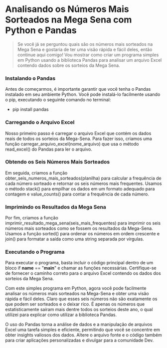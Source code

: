 # Analisando os Números Mais Sorteados na Mega Sena com Python e Pandas
> Se você já se perguntou quais são os números mais sorteados na Mega Sena e gostaria de ter uma visão rápida e fácil deles, então continue aqui comigo! Vou mostrar como criar um programa simples em Python usando a biblioteca Pandas para analisar um arquivo Excel contendo dados sobre os sorteios da Mega Sena.

### Instalando o Pandas
Antes de começarmos, é importante garantir que você tenha o Pandas instalado em seu ambiente Python. Você pode instalá-lo facilmente usando o pip, executando o seguinte comando no terminal:

- pip install pandas 

### Carregando o Arquivo Excel
Nosso primeiro passo é carregar o arquivo Excel que contém os dados reais de todos os sorteios da Mega-Sena. Para fazer isso, criamos uma função carregar_arquivo_excel(nome_arquivo) que usa o método read_excel() do Pandas para ler o arquivo.

### Obtendo os Seis Números Mais Sorteados
Em seguida, criamos a função obter_seis_numeros_mais_sorteados(planilha) para calcular a frequência de cada número sorteado e retornar os seis números mais frequentes. Usamos o método stack() para empilhar os dados em um formato adequado para contagem e value_counts() para contar a frequência de cada número.

### Imprimindo os Resultados da Mega Sena
Por fim, criamos a função imprimir_resultado_mega_sena(seis_mais_frequentes) para imprimir os seis números mais sorteados como se fossem os resultados da Mega-Sena. Usamos a função sorted() para ordenar os números em ordem crescente e join() para formatar a saída como uma string separada por vírgulas.

### Executando o Programa
Para executar o programa, basta incluir o código principal dentro de um bloco if __name__ == "__main__" e chamar as funções necessárias. Certifique-se de fornecer o caminho correto para o arquivo Excel contendo os dados dos sorteios da Mega Sena.

Com este simples programa em Python, agora você pode facilmente analisar os números mais sorteados na Mega-Sena e obter uma visão rápida e fácil deles. Claro que esses seis números não são exatamente os que podem ser sorteados e o deixar rico. É apenas os números que estatisticamente saíram mais dentre todos os sorteios deste ano, o qual utilizei para explicar como utilizar a biblioteca Pandas.

O uso do Pandas torna a análise de dados e a manipulação de arquivos Excel uma tarefa simples e eficiente, permitindo que você se concentre em obter insights valiosos dos dados. Altere o arquivo fonte e o código também para criar aplicações personalizadas e divulgar para a comunidade Dev.